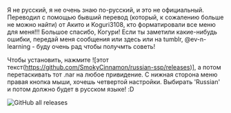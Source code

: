 Я не русский, я не очень знаю по-русский, и это не официальный. Переводил с помощью бывший перевод (который, к сожалению больше не можно найти) от Акито и Koguri3108, кто форматировали все меню для меня!!! Большое спасибо, Когури!
Если ты заметили какие-нибудь ошибки, передай меня сообщения или здесь или на tumblr, @ev-n-learning - буду очень рад чтобы получмть советь!

Чтобы установить, нажмите ![этот текст(https://github.com/SmokyCinnamon/russian-ssp/releases)], а потом перетаскивать тот .nar на любое привидение. С нижная сторона меню правая кнопка мыши, хочешь четвертой настройки. Выбирать 'Russian' и потом должно будет в русском языке! :D

![GitHub all releases](https://img.shields.io/github/downloads/smokycinnamon/russian-ssp/total?logoColor=blueviolet)

